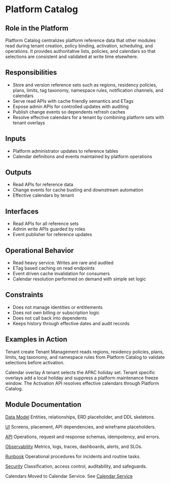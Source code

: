 # Platform Catalog

## Role in the Platform
Platform Catalog centralizes platform reference data that other modules read during tenant creation, policy binding, activation, scheduling, and operations. It provides authoritative lists, policies, and calendars so that selections are consistent and validated at write time elsewhere.

## Responsibilities
- Store and version reference sets such as regions, residency policies, plans, limits, tag taxonomy, namespace rules, notification channels, and calendars
- Serve read APIs with cache friendly semantics and ETags
- Expose admin APIs for controlled updates with auditing
- Publish change events so dependents refresh caches
- Resolve effective calendars for a tenant by combining platform sets with tenant overlays

## Inputs
- Platform administrator updates to reference tables
- Calendar definitions and events maintained by platform operations

## Outputs
- Read APIs for reference data
- Change events for cache busting and downstream automation
- Effective calendars by tenant

## Interfaces
- Read APIs for all reference sets
- Admin write APIs guarded by roles
- Event publisher for reference updates

## Operational Behavior
- Read heavy service. Writes are rare and audited
- ETag based caching on read endpoints
- Event driven cache invalidation for consumers
- Calendar resolution performed on demand with simple set logic

## Constraints
- Does not manage identities or entitlements
- Does not own billing or subscription logic
- Does not call back into dependents
- Keeps history through effective dates and audit records

## Examples in Action

Tenant create
Tenant Management reads regions, residency policies, plans, limits, tag taxonomy, and namespace rules from Platform Catalog to validate selections before activation.

Calendar overlay
A tenant selects the APAC holiday set. Tenant specific overlays add a local holiday and suppress a platform maintenance freeze window. The Activation API resolves effective calendars through Platform Catalog.

## Module Documentation

[Data Model](data-model.md)
Entities, relationships, ERD placeholder, and DDL skeletons.

[UI](ui.md)
Screens, placement, API dependencies, and wireframe placeholders.

[API](api.md)
Operations, request and response schemas, idempotency, and errors.

[Observability](observability.md)
Metrics, logs, traces, dashboards, alerts, and SLOs.

[Runbook](runbook.md)
Operational procedures for incidents and routine tasks.

[Security](security.md)
Classification, access control, auditability, and safeguards.


Calendars
Moved to Calendar Service. See [Calendar Service](../../utilities/calendar-service/index.md)
